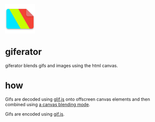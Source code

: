 ![giferator logo](icon/launcher-2x.png?raw=true)

# giferator

giferator blends gifs and images using the html canvas.

# how

Gifs are decoded using [glif.js](https://github.com/ericleong/glif.js) onto offscreen canvas elements and then combined using [a canvas blending mode](http://blogs.adobe.com/webplatform/2014/02/24/using-blend-modes-in-html-canvas/).

Gifs are encoded using [gif.js](http://jnordberg.github.io/gif.js/).
